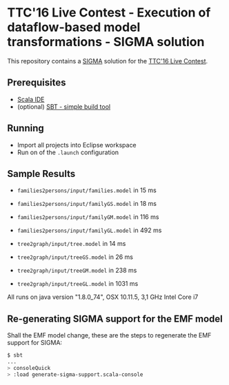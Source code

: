 # TTC'16 Live Contest - Execution of dataflow-based model transformations - SIGMA solution

This repository contains a [SIGMA](http://fikovnik.github.io/Sigma) solution for the [TTC'16 Live Contest](https://github.com/bluezio/ttc2016-live).

## Prerequisites

- [Scala IDE](http://scala-ide.org/)
- (optional) [SBT - simple build tool](http://www.scala-sbt.org/download.html)

## Running

- Import all projects into Eclipse workspace
- Run on of the `.launch` configuration 

## Sample Results

- `families2persons/input/families.model` in 15 ms 
- `families2persons/input/familyGS.model` in 18 ms 
- `families2persons/input/familyGM.model` in 116 ms 
- `families2persons/input/familyGL.model` in 492 ms 

- `tree2graph/input/tree.model` in 14 ms 
- `tree2graph/input/treeGS.model` in 26 ms 
- `tree2graph/input/treeGM.model` in 238 ms 
- `tree2graph/input/treeGL.model` in 1031 ms 

All runs on java version "1.8.0_74", OSX 10.11.5, 3,1 GHz Intel Core i7

## Re-generating SIGMA support for the EMF model

Shall the EMF model change, these are the steps to regenerate the EMF support for SIGMA:

```sh
$ sbt
...
> consoleQuick
> :load generate-sigma-support.scala-console
```